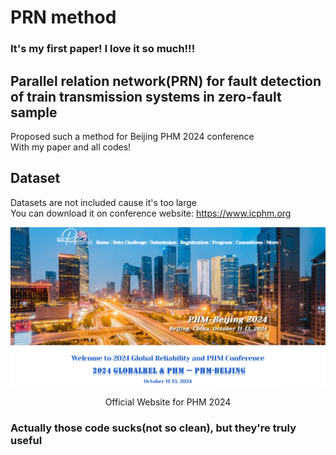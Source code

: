 # PRN method
### It's my first paper! I love it so much!!!
## Parallel relation network(PRN) for fault detection of train transmission systems in zero-fault sample  
Proposed such a method for Beijing PHM 2024 conference  
With my paper and all codes!  

## Dataset  
Datasets are not included cause it's too large  
You can download it on conference website: https://www.icphm.org  

![Official Website for PHM 2024](pics/web.png)  
<center>Official Website for PHM 2024</center>

### Actually those code sucks(not so clean), but they're truly useful



